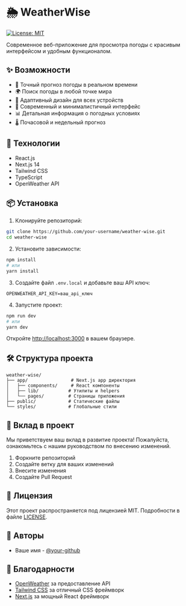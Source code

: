# 🌦 WeatherWise

[![License: MIT](https://img.shields.io/badge/License-MIT-yellow.svg)](https://opensource.org/licenses/MIT)

Современное веб-приложение для просмотра погоды с красивым интерфейсом и удобным функционалом.

## ✨ Возможности

- 🎯 Точный прогноз погоды в реальном времени
- 🌍 Поиск погоды в любой точке мира
- 📱 Адаптивный дизайн для всех устройств
- 🎨 Современный и минималистичный интерфейс
- 📊 Детальная информация о погодных условиях
- 🌡️ Почасовой и недельный прогноз

## 🚀 Технологии

- React.js
- Next.js 14
- Tailwind CSS
- TypeScript
- OpenWeather API

## 📦 Установка

1. Клонируйте репозиторий:
```bash
git clone https://github.com/your-username/weather-wise.git
cd weather-wise
```

2. Установите зависимости:
```bash
npm install
# или
yarn install
```

3. Создайте файл `.env.local` и добавьте ваш API ключ:
```env
OPENWEATHER_API_KEY=ваш_api_ключ
```

4. Запустите проект:
```bash
npm run dev
# или
yarn dev
```

Откройте [http://localhost:3000](http://localhost:3000) в вашем браузере.

## 🛠️ Структура проекта

```
weather-wise/
├── app/                # Next.js app директория
│   ├── components/     # React компоненты
│   ├── lib/           # Утилиты и helpers
│   └── pages/         # Страницы приложения
├── public/            # Статические файлы
└── styles/            # Глобальные стили
```

## 🤝 Вклад в проект

Мы приветствуем ваш вклад в развитие проекта! Пожалуйста, ознакомьтесь с нашим руководством по внесению изменений.

1. Форкните репозиторий
2. Создайте ветку для ваших изменений
3. Внесите изменения
4. Создайте Pull Request

## 📝 Лицензия

Этот проект распространяется под лицензией MIT. Подробности в файле [LICENSE](LICENSE).

## 👥 Авторы

- Ваше имя - [@your-github](https://github.com/your-github)

## 🙏 Благодарности

- [OpenWeather](https://openweathermap.org/) за предоставление API
- [Tailwind CSS](https://tailwindcss.com/) за отличный CSS фреймворк
- [Next.js](https://nextjs.org/) за мощный React фреймворк
